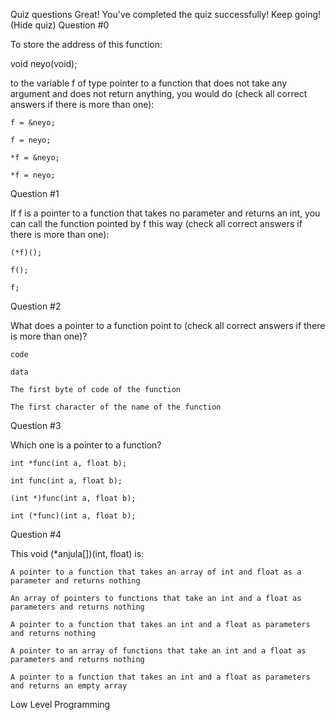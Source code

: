 
Quiz questions
Great! You've completed the quiz successfully! Keep going! (Hide quiz)
Question #0

To store the address of this function:

void neyo(void);

to the variable f of type pointer to a function that does not take any argument and does not return anything, you would do (check all correct answers if there is more than one):

    f = &neyo;

    f = neyo;

    *f = &neyo;

    *f = neyo;

Question #1

If f is a pointer to a function that takes no parameter and returns an int, you can call the function pointed by f this way (check all correct answers if there is more than one):

    (*f)();

    f();

    f;

Question #2

What does a pointer to a function point to (check all correct answers if there is more than one)?

    code

    data

    The first byte of code of the function

    The first character of the name of the function

Question #3

Which one is a pointer to a function?

    int *func(int a, float b);

    int func(int a, float b);

    (int *)func(int a, float b);

    int (*func)(int a, float b);

Question #4

This void (*anjula[])(int, float) is:

    A pointer to a function that takes an array of int and float as a parameter and returns nothing

    An array of pointers to functions that take an int and a float as parameters and returns nothing

    A pointer to a function that takes an int and a float as parameters and returns nothing

    A pointer to an array of functions that take an int and a float as parameters and returns nothing

    A pointer to a function that takes an int and a float as parameters and returns an empty array
Low Level Programming
